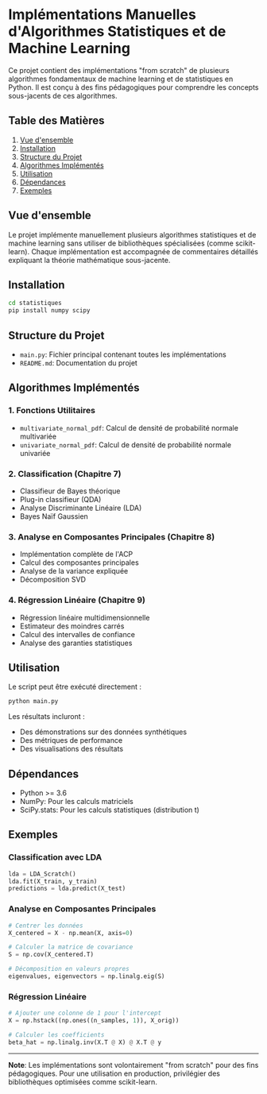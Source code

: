 # Implémentations Manuelles d'Algorithmes Statistiques et de Machine Learning

Ce projet contient des implémentations "from scratch" de plusieurs algorithmes fondamentaux de machine learning et de statistiques en Python. Il est conçu à des fins pédagogiques pour comprendre les concepts sous-jacents de ces algorithmes.

## Table des Matières

1. [Vue d'ensemble](#vue-densemble)
2. [Installation](#installation)
3. [Structure du Projet](#structure-du-projet)
4. [Algorithmes Implémentés](#algorithmes-implémentés)
5. [Utilisation](#utilisation)
6. [Dépendances](#dépendances)
7. [Exemples](#exemples)

## Vue d'ensemble

Le projet implémente manuellement plusieurs algorithmes statistiques et de machine learning sans utiliser de bibliothèques spécialisées (comme scikit-learn). Chaque implémentation est accompagnée de commentaires détaillés expliquant la théorie mathématique sous-jacente.

## Installation

```bash
cd statistiques
pip install numpy scipy
```

## Structure du Projet

- `main.py`: Fichier principal contenant toutes les implémentations
- `README.md`: Documentation du projet

## Algorithmes Implémentés

### 1. Fonctions Utilitaires
- `multivariate_normal_pdf`: Calcul de densité de probabilité normale multivariée
- `univariate_normal_pdf`: Calcul de densité de probabilité normale univariée

### 2. Classification (Chapitre 7)
- Classifieur de Bayes théorique
- Plug-in classifieur (QDA)
- Analyse Discriminante Linéaire (LDA)
- Bayes Naïf Gaussien

### 3. Analyse en Composantes Principales (Chapitre 8)
- Implémentation complète de l'ACP
- Calcul des composantes principales
- Analyse de la variance expliquée
- Décomposition SVD

### 4. Régression Linéaire (Chapitre 9)
- Régression linéaire multidimensionnelle
- Estimateur des moindres carrés
- Calcul des intervalles de confiance
- Analyse des garanties statistiques

## Utilisation

Le script peut être exécuté directement :

```python
python main.py
```

Les résultats incluront :
- Des démonstrations sur des données synthétiques
- Des métriques de performance
- Des visualisations des résultats

## Dépendances

- Python >= 3.6
- NumPy: Pour les calculs matriciels
- SciPy.stats: Pour les calculs statistiques (distribution t)

## Exemples

### Classification avec LDA

```python
lda = LDA_Scratch()
lda.fit(X_train, y_train)
predictions = lda.predict(X_test)
```

### Analyse en Composantes Principales

```python
# Centrer les données
X_centered = X - np.mean(X, axis=0)

# Calculer la matrice de covariance
S = np.cov(X_centered.T)

# Décomposition en valeurs propres
eigenvalues, eigenvectors = np.linalg.eig(S)
```

### Régression Linéaire

```python
# Ajouter une colonne de 1 pour l'intercept
X = np.hstack((np.ones((n_samples, 1)), X_orig))

# Calculer les coefficients
beta_hat = np.linalg.inv(X.T @ X) @ X.T @ y
```

---
**Note**: Les implémentations sont volontairement "from scratch" pour des fins pédagogiques. Pour une utilisation en production, privilégier des bibliothèques optimisées comme scikit-learn.
